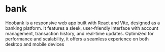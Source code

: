 # bank
Hoobank is a responsive web app built with React and Vite, designed as a banking platform. It features a sleek, user-friendly interface with account management, transaction history, and real-time updates. Optimized for performance and scalability, it offers a seamless experience on both desktop and mobile devices
